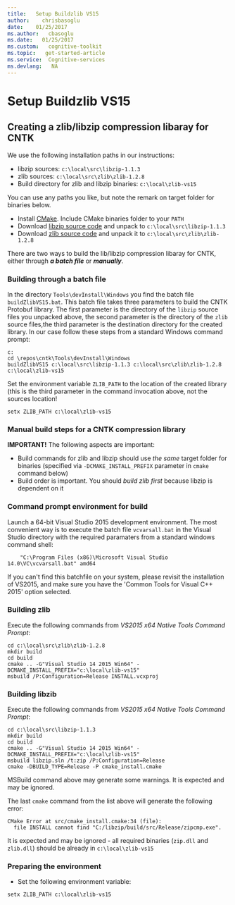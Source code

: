 ```yaml
---
title:   Setup Buildzlib VS15
author:    chrisbasoglu
date:    01/25/2017
ms.author:   cbasoglu
ms.date:   01/25/2017
ms.custom:   cognitive-toolkit
ms.topic:   get-started-article
ms.service:  Cognitive-services
ms.devlang:   NA
---
```


# Setup Buildzlib VS15

## Creating a zlib/libzip compression libaray for CNTK

We use the following installation paths in our instructions:
* libzip sources: `c:\local\src\libzip-1.1.3`
* zlib sources: `c:\local\src\zlib\zlib-1.2.8`
* Build directory for zlib and libzip binaries: `c:\local\zlib-vs15`

You can use any paths you like, but note the remark on target folder for binaries below.

* Install [CMake](https://cmake.org/download/). Include CMake binaries folder to your `PATH`
* Download [libzip source code](http://nih.at/libzip/) and unpack to `c:\local\src\libzip-1.1.3`
* Download [zlib source code](http://zlib.net/) and unpack it to `c:\local\src\zlib\zlib-1.2.8`


There are two ways to build the lib/libzip compression libaray for CNTK, either through ***a batch file*** or ***manually***.

### Building through a batch file

In the directory ```Tools\devInstall\Windows``` you find the batch file ```buildZlibVS15.bat```. This batch file takes three parameters to build the CNTK Protobuf library. The first parameter is the directory of the ```libzip``` source files you unpacked above, the second parameter is the directory of the ```zlib``` source files,the third parameter is the destination directory for the created library. In our case follow these steps from a standard Windows command prompt:
```
c:
cd \repos\cntk\Tools\devInstall\Windows
buildZlibVS15 c:\local\src\libzip-1.1.3 c:\local\src\zlib\zlib-1.2.8 c:\local\zlib-vs15
```
Set the environment variable `ZLIB_PATH` to the location of the created library (this is the third parameter in the command invocation above, not the sources location!
```
setx ZLIB_PATH c:\local\zlib-vs15
```
### Manual build steps for a CNTK compression library

**IMPORTANT!** The following aspects are important:
* Build commands for zlib and libzip should use *the same* target folder for binaries (specified via `-DCMAKE_INSTALL_PREFIX` parameter in `cmake` command below)
* Build order is important. You should *build zlib first* because libzip is dependent on it

### Command prompt environment for build
Launch a 64-bit Visual Studio 2015 development environment. The most convenient way is to execute the batch file `vcvarsall.bat` in the Visual Studio directory with the required paramaters from a standard windows command shell:
```
    "C:\Program Files (x86)\Microsoft Visual Studio 14.0\VC\vcvarsall.bat" amd64
```
If you can't find this batchfile on your system, please revisit the installation of VS2015, and make sure you have the 'Common Tools for Visual C++ 2015' option selected.

### Building zlib
Execute the following commands from *VS2015 x64 Native Tools Command Prompt*:
```
cd c:\local\src\zlib\zlib-1.2.8
mkdir build
cd build
cmake .. -G"Visual Studio 14 2015 Win64" -DCMAKE_INSTALL_PREFIX="c:\local\zlib-vs15"
msbuild /P:Configuration=Release INSTALL.vcxproj
```

### Building libzib
Execute the following commands from *VS2015 x64 Native Tools Command Prompt*:
```
cd c:\local\src\libzip-1.1.3
mkdir build
cd build
cmake .. -G"Visual Studio 14 2015 Win64" -DCMAKE_INSTALL_PREFIX="c:\local\zlib-vs15"
msbuild libzip.sln /t:zip /P:Configuration=Release
cmake -DBUILD_TYPE=Release -P cmake_install.cmake
```
MSBuild command above may generate some warnings. It is expected and may be ignored.

The last `cmake` command from the list above will generate the following error:
```
CMake Error at src/cmake_install.cmake:34 (file):
  file INSTALL cannot find "C:/libzip/build/src/Release/zipcmp.exe".
```
It is expected and may be ignored - all required binaries (`zip.dll` and `zlib.dll`) should be already in `c:\local\zlib-vs15`

### Preparing the environment
* Set the following environment variable:
```
setx ZLIB_PATH c:\local\zlib-vs15
```
